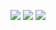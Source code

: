![](http://github-profile-summary-cards.vercel.app/api/cards/profile-details?username=Striker2k18&theme=algolia)
![](http://github-profile-summary-cards.vercel.app/api/cards/repos-per-language?username=Striker2k18&theme=algolia)
![](http://github-profile-summary-cards.vercel.app/api/cards/stats?username=Striker2k18&theme=algolia)
